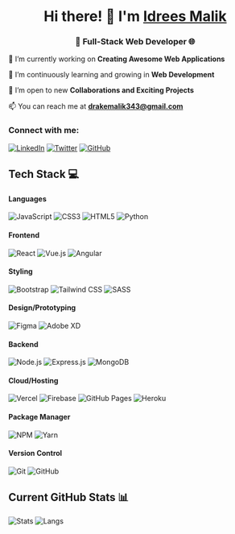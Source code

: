 <h1 align="center">Hi there! 👋 I'm <a href="https://drake343.github.io/portfolio/">Idrees Malik</a></h1>
<h3 align="center">🚀 Full-Stack Web Developer 🌐</h3>

🔭 I’m currently working on **Creating Awesome Web Applications**

🌱 I’m continuously learning and growing in **Web Development**

👯 I’m open to new **Collaborations and Exciting Projects**

📫 You can reach me at **drakemalik343@gmail.com**

<h3 align="left">Connect with me:</h3>
<p align="left">
  <a href="https://linkedin.com/in/idrees-malik"><img src="https://img.shields.io/badge/LinkedIn-0077B5?style=for-the-badge&logo=linkedin&logoColor=white" alt="LinkedIn"></a>
  <a href="https://twitter.com/idreesweb"><img src="https://img.shields.io/badge/Twitter-1DA1F2?style=for-the-badge&logo=twitter&logoColor=white" alt="Twitter"></a>
  <a href="https://github.com/Drake343"><img src="https://img.shields.io/badge/GitHub-181717?style=for-the-badge&logo=github&logoColor=white" alt="GitHub"></a>
</p>

## Tech Stack 💻
#### Languages
![JavaScript](https://img.shields.io/badge/JavaScript-323330?style=for-the-badge&logo=javascript&logoColor=F7DF1E)
![CSS3](https://img.shields.io/badge/CSS3-1572B6?style=for-the-badge&logo=css3)
![HTML5](https://img.shields.io/badge/HTML5-E34F26?style=for-the-badge&logo=html5)
![Python](https://img.shields.io/badge/Python-3776AB?style=for-the-badge&logo=python&logoColor=white)

#### Frontend
![React](https://img.shields.io/badge/React-61DAFB?style=for-the-badge&logo=react&logoColor=282C34)
![Vue.js](https://img.shields.io/badge/Vue.js-4FC08D?style=for-the-badge&logo=vue.js&logoColor=35495E)
![Angular](https://img.shields.io/badge/Angular-DD0031?style=for-the-badge&logo=angular&logoColor=FFFFFF)

#### Styling
![Bootstrap](https://img.shields.io/badge/Bootstrap-7952B3?style=for-the-badge&logo=bootstrap&logoColor=white)
![Tailwind CSS](https://img.shields.io/badge/Tailwind%20CSS-38B2AC?style=for-the-badge&logo=tailwind-css&logoColor=white)
![SASS](https://img.shields.io/badge/SASS-CC6699?style=for-the-badge&logo=sass&logoColor=white)

#### Design/Prototyping
![Figma](https://img.shields.io/badge/Figma-F24E1E?style=for-the-badge&logo=figma&logoColor=white)
![Adobe XD](https://img.shields.io/badge/Adobe%20XD-FF61F6?style=for-the-badge&logo=adobe-xd&logoColor=470137)

#### Backend
![Node.js](https://img.shields.io/badge/Node.js-339933?style=for-the-badge&logo=node.js&logoColor=white)
![Express.js](https://img.shields.io/badge/Express.js-000000?style=for-the-badge&logo=express&logoColor=white)
![MongoDB](https://img.shields.io/badge/MongoDB-47A248?style=for-the-badge&logo=mongodb&logoColor=white)

#### Cloud/Hosting
![Vercel](https://img.shields.io/badge/-Vercel-000?style=for-the-badge&logo=vercel)
![Firebase](https://img.shields.io/badge/-Firebase-000?style=for-the-badge&logo=firebase)
![GitHub Pages](https://img.shields.io/badge/-GitHub%20Pages-000?style=for-the-badge&logo=github)
![Heroku](https://img.shields.io/badge/Heroku-430098?style=for-the-badge&logo=heroku&logoColor=white)

#### Package Manager
![NPM](https://img.shields.io/badge/-NPM-000?style=for-the-badge&logo=npm)
![Yarn](https://img.shields.io/badge/-yarn-000?style=for-the-badge&logo=yarn)

#### Version Control
![Git](https://img.shields.io/badge/Git-F05032?style=for-the-badge&logo=git&logoColor=white)
![GitHub](https://img.shields.io/badge/GitHub-181717?style=for-the-badge&logo=github&logoColor=white)

## Current GitHub Stats 📊
![Stats](https://github-readme-stats.vercel.app/api?username=Drake343&show_icons=true&hide_border=false&theme=jolly&count_private=true&include_all_commits=true)
![Langs](https://github-readme-stats.vercel.app/api/top-langs/?username=Drake343&show_icons=true&hide_border=false&theme=jolly&count_private=true&include_all_commits=true&layout=compact)




